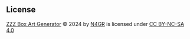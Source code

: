 ## License
[ZZZ Box Art Generator](https://github.com/N4GR/ZZZ-Box-Art-Generator) © 2024 by [N4GR](https://github.com/N4GR) is licensed under [CC BY-NC-SA 4.0](https://creativecommons.org/licenses/by-nc-sa/4.0/)  
